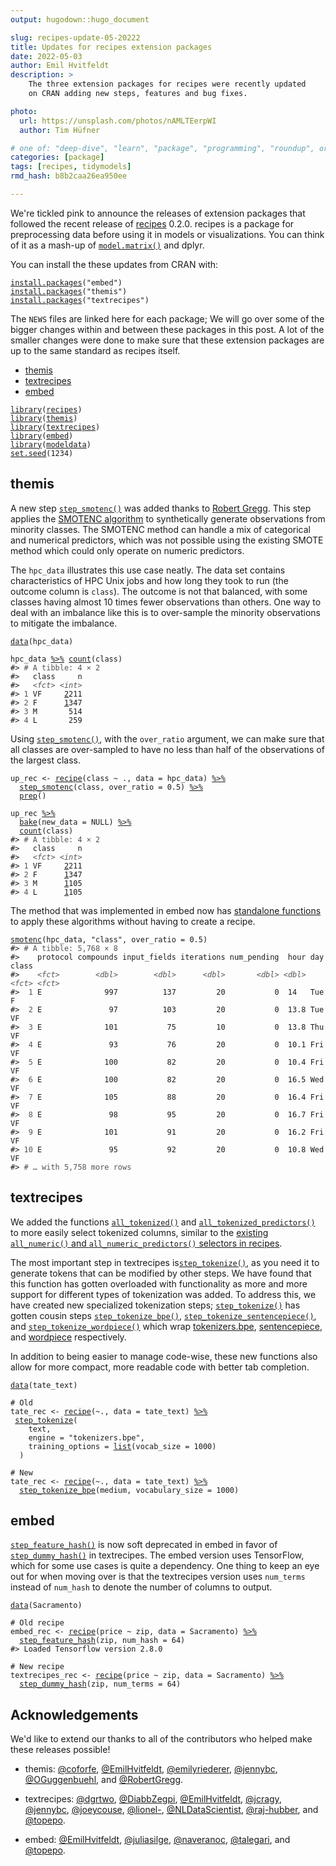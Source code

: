 ```yaml
---
output: hugodown::hugo_document

slug: recipes-update-05-20222
title: Updates for recipes extension packages
date: 2022-05-03
author: Emil Hvitfeldt
description: >
    The three extension packages for recipes were recently updated 
    on CRAN adding new steps, features and bug fixes.

photo:
  url: https://unsplash.com/photos/nAMLTEerpWI
  author: Tim Hüfner

# one of: "deep-dive", "learn", "package", "programming", "roundup", or "other"
categories: [package] 
tags: [recipes, tidymodels]
rmd_hash: b8b2caa26ea950ee

---
```


<!--
TODO:
* [x] Look over / edit the post's title in the yaml
* [x] Edit (or delete) the description; note this appears in the Twitter card
* [x] Pick category and tags (see existing with [`hugodown::tidy_show_meta()`](https://rdrr.io/pkg/hugodown/man/use_tidy_post.html))
* [x] Find photo & update yaml metadata
* [x] Create `thumbnail-sq.jpg`; height and width should be equal
* [x] Create `thumbnail-wd.jpg`; width should be >5x height
* [x] [`hugodown::use_tidy_thumbnails()`](https://rdrr.io/pkg/hugodown/man/use_tidy_post.html)
* [x] Add intro sentence, e.g. the standard tagline for the package
* [x] [`usethis::use_tidy_thanks()`](https://usethis.r-lib.org/reference/use_tidy_thanks.html)
-->

We're tickled pink to announce the releases of extension packages that followed the recent release of [recipes](https://recipes.tidymodels.org/) 0.2.0. recipes is a package for preprocessing data before using it in models or visualizations. You can think of it as a mash-up of [`model.matrix()`](https://rdrr.io/r/stats/model.matrix.html) and dplyr.

You can install the these updates from CRAN with:

<div class="highlight">

<pre class='chroma'><code class='language-r' data-lang='r'><span class='nf'><a href='https://rdrr.io/r/utils/install.packages.html'>install.packages</a></span><span class='o'>(</span><span class='s'>"embed"</span><span class='o'>)</span>
<span class='nf'><a href='https://rdrr.io/r/utils/install.packages.html'>install.packages</a></span><span class='o'>(</span><span class='s'>"themis"</span><span class='o'>)</span>
<span class='nf'><a href='https://rdrr.io/r/utils/install.packages.html'>install.packages</a></span><span class='o'>(</span><span class='s'>"textrecipes"</span><span class='o'>)</span></code></pre>

</div>

The `NEWS` files are linked here for each package; We will go over some of the bigger changes within and between these packages in this post. A lot of the smaller changes were done to make sure that these extension packages are up to the same standard as recipes itself.

-   [themis](https://themis.tidymodels.org/news/index.html#themis-020)
-   [textrecipes](https://textrecipes.tidymodels.org/news/index.html#textrecipes-051)
-   [embed](https://embed.tidymodels.org/news/index.html#embed-020)

<div class="highlight">

<pre class='chroma'><code class='language-r' data-lang='r'><span class='kr'><a href='https://rdrr.io/r/base/library.html'>library</a></span><span class='o'>(</span><span class='nv'><a href='https://github.com/tidymodels/recipes'>recipes</a></span><span class='o'>)</span>
<span class='kr'><a href='https://rdrr.io/r/base/library.html'>library</a></span><span class='o'>(</span><span class='nv'><a href='https://github.com/tidymodels/themis'>themis</a></span><span class='o'>)</span>
<span class='kr'><a href='https://rdrr.io/r/base/library.html'>library</a></span><span class='o'>(</span><span class='nv'><a href='https://github.com/tidymodels/textrecipes'>textrecipes</a></span><span class='o'>)</span>
<span class='kr'><a href='https://rdrr.io/r/base/library.html'>library</a></span><span class='o'>(</span><span class='nv'><a href='https://embed.tidymodels.org'>embed</a></span><span class='o'>)</span>
<span class='kr'><a href='https://rdrr.io/r/base/library.html'>library</a></span><span class='o'>(</span><span class='nv'><a href='https://modeldata.tidymodels.org'>modeldata</a></span><span class='o'>)</span>
<span class='nf'><a href='https://rdrr.io/r/base/Random.html'>set.seed</a></span><span class='o'>(</span><span class='m'>1234</span><span class='o'>)</span></code></pre>

</div>

## themis

A new step [`step_smotenc()`](https://themis.tidymodels.org/reference/step_smotenc.html) was added thanks to [Robert Gregg](https://github.com/RobertGregg). This step applies the [SMOTENC algorithm](https://scholar.google.com/scholar?hl=en&as_sdt=0%2C7&q=SMOTENC+&btnG=) to synthetically generate observations from minority classes. The SMOTENC method can handle a mix of categorical and numerical predictors, which was not possible using the existing SMOTE method which could only operate on numeric predictors.

The `hpc_data` illustrates this use case neatly. The data set contains characteristics of HPC Unix jobs and how long they took to run (the outcome column is `class`). The outcome is not that balanced, with some classes having almost 10 times fewer observations than others. One way to deal with an imbalance like this is to over-sample the minority observations to mitigate the imbalance.

<div class="highlight">

<pre class='chroma'><code class='language-r' data-lang='r'><span class='nf'><a href='https://rdrr.io/r/utils/data.html'>data</a></span><span class='o'>(</span><span class='nv'>hpc_data</span><span class='o'>)</span>

<span class='nv'>hpc_data</span> <span class='o'><a href='https://magrittr.tidyverse.org/reference/pipe.html'>%&gt;%</a></span> <span class='nf'><a href='https://dplyr.tidyverse.org/reference/count.html'>count</a></span><span class='o'>(</span><span class='nv'>class</span><span class='o'>)</span>
<span class='c'>#&gt; <span style='color: #555555;'># A tibble: 4 × 2</span></span>
<span class='c'>#&gt;   class     n</span>
<span class='c'>#&gt;   <span style='color: #555555; font-style: italic;'>&lt;fct&gt;</span> <span style='color: #555555; font-style: italic;'>&lt;int&gt;</span></span>
<span class='c'>#&gt; <span style='color: #555555;'>1</span> VF     <span style='text-decoration: underline;'>2</span>211</span>
<span class='c'>#&gt; <span style='color: #555555;'>2</span> F      <span style='text-decoration: underline;'>1</span>347</span>
<span class='c'>#&gt; <span style='color: #555555;'>3</span> M       514</span>
<span class='c'>#&gt; <span style='color: #555555;'>4</span> L       259</span></code></pre>

</div>

Using [`step_smotenc()`](https://themis.tidymodels.org/reference/step_smotenc.html), with the `over_ratio` argument, we can make sure that all classes are over-sampled to have no less than half of the observations of the largest class.

<div class="highlight">

<pre class='chroma'><code class='language-r' data-lang='r'><span class='nv'>up_rec</span> <span class='o'>&lt;-</span> <span class='nf'><a href='https://recipes.tidymodels.org/reference/recipe.html'>recipe</a></span><span class='o'>(</span><span class='nv'>class</span> <span class='o'>~</span> <span class='nv'>.</span>, data <span class='o'>=</span> <span class='nv'>hpc_data</span><span class='o'>)</span> <span class='o'><a href='https://magrittr.tidyverse.org/reference/pipe.html'>%&gt;%</a></span>
  <span class='nf'><a href='https://themis.tidymodels.org/reference/step_smotenc.html'>step_smotenc</a></span><span class='o'>(</span><span class='nv'>class</span>, over_ratio <span class='o'>=</span> <span class='m'>0.5</span><span class='o'>)</span> <span class='o'><a href='https://magrittr.tidyverse.org/reference/pipe.html'>%&gt;%</a></span>
  <span class='nf'><a href='https://recipes.tidymodels.org/reference/prep.html'>prep</a></span><span class='o'>(</span><span class='o'>)</span>

<span class='nv'>up_rec</span> <span class='o'><a href='https://magrittr.tidyverse.org/reference/pipe.html'>%&gt;%</a></span>
  <span class='nf'><a href='https://recipes.tidymodels.org/reference/bake.html'>bake</a></span><span class='o'>(</span>new_data <span class='o'>=</span> <span class='kc'>NULL</span><span class='o'>)</span> <span class='o'><a href='https://magrittr.tidyverse.org/reference/pipe.html'>%&gt;%</a></span>
  <span class='nf'><a href='https://dplyr.tidyverse.org/reference/count.html'>count</a></span><span class='o'>(</span><span class='nv'>class</span><span class='o'>)</span>
<span class='c'>#&gt; <span style='color: #555555;'># A tibble: 4 × 2</span></span>
<span class='c'>#&gt;   class     n</span>
<span class='c'>#&gt;   <span style='color: #555555; font-style: italic;'>&lt;fct&gt;</span> <span style='color: #555555; font-style: italic;'>&lt;int&gt;</span></span>
<span class='c'>#&gt; <span style='color: #555555;'>1</span> VF     <span style='text-decoration: underline;'>2</span>211</span>
<span class='c'>#&gt; <span style='color: #555555;'>2</span> F      <span style='text-decoration: underline;'>1</span>347</span>
<span class='c'>#&gt; <span style='color: #555555;'>3</span> M      <span style='text-decoration: underline;'>1</span>105</span>
<span class='c'>#&gt; <span style='color: #555555;'>4</span> L      <span style='text-decoration: underline;'>1</span>105</span></code></pre>

</div>

The method that was implemented in embed now has [standalone functions](https://themis.tidymodels.org/reference/index.html#methods) to apply these algorithms without having to create a recipe.

<div class="highlight">

<pre class='chroma'><code class='language-r' data-lang='r'><span class='nf'><a href='https://themis.tidymodels.org/reference/smotenc.html'>smotenc</a></span><span class='o'>(</span><span class='nv'>hpc_data</span>, <span class='s'>"class"</span>, over_ratio <span class='o'>=</span> <span class='m'>0.5</span><span class='o'>)</span>
<span class='c'>#&gt; <span style='color: #555555;'># A tibble: 5,768 × 8</span></span>
<span class='c'>#&gt;    protocol compounds input_fields iterations num_pending  hour day   class</span>
<span class='c'>#&gt;    <span style='color: #555555; font-style: italic;'>&lt;fct&gt;</span>        <span style='color: #555555; font-style: italic;'>&lt;dbl&gt;</span>        <span style='color: #555555; font-style: italic;'>&lt;dbl&gt;</span>      <span style='color: #555555; font-style: italic;'>&lt;dbl&gt;</span>       <span style='color: #555555; font-style: italic;'>&lt;dbl&gt;</span> <span style='color: #555555; font-style: italic;'>&lt;dbl&gt;</span> <span style='color: #555555; font-style: italic;'>&lt;fct&gt;</span> <span style='color: #555555; font-style: italic;'>&lt;fct&gt;</span></span>
<span class='c'>#&gt; <span style='color: #555555;'> 1</span> E              997          137         20           0  14   Tue   F    </span>
<span class='c'>#&gt; <span style='color: #555555;'> 2</span> E               97          103         20           0  13.8 Tue   VF   </span>
<span class='c'>#&gt; <span style='color: #555555;'> 3</span> E              101           75         10           0  13.8 Thu   VF   </span>
<span class='c'>#&gt; <span style='color: #555555;'> 4</span> E               93           76         20           0  10.1 Fri   VF   </span>
<span class='c'>#&gt; <span style='color: #555555;'> 5</span> E              100           82         20           0  10.4 Fri   VF   </span>
<span class='c'>#&gt; <span style='color: #555555;'> 6</span> E              100           82         20           0  16.5 Wed   VF   </span>
<span class='c'>#&gt; <span style='color: #555555;'> 7</span> E              105           88         20           0  16.4 Fri   VF   </span>
<span class='c'>#&gt; <span style='color: #555555;'> 8</span> E               98           95         20           0  16.7 Fri   VF   </span>
<span class='c'>#&gt; <span style='color: #555555;'> 9</span> E              101           91         20           0  16.2 Fri   VF   </span>
<span class='c'>#&gt; <span style='color: #555555;'>10</span> E               95           92         20           0  10.8 Wed   VF   </span>
<span class='c'>#&gt; <span style='color: #555555;'># … with 5,758 more rows</span></span></code></pre>

</div>

## textrecipes

We added the functions [`all_tokenized()`](https://textrecipes.tidymodels.org/reference/all_tokenized.html) and [`all_tokenized_predictors()`](https://textrecipes.tidymodels.org/reference/all_tokenized.html) to more easily select tokenized columns, similar to the [existing `all_numeric()` and `all_numeric_predictors()` selectors in recipes](https://recipes.tidymodels.org/reference/has_role.html).

The most important step in textrecipes is[`step_tokenize()`](https://textrecipes.tidymodels.org/reference/step_tokenize.html), as you need it to generate tokens that can be modified by other steps. We have found that this function has gotten overloaded with functionality as more and more support for different types of tokenization was added. To address this, we have created new specialized tokenization steps; [`step_tokenize()`](https://textrecipes.tidymodels.org/reference/step_tokenize.html) has gotten cousin steps [`step_tokenize_bpe()`](https://textrecipes.tidymodels.org/reference/step_tokenize_bpe.html), [`step_tokenize_sentencepiece()`](https://textrecipes.tidymodels.org/reference/step_tokenize_sentencepiece.html), and [`step_tokenize_wordpiece()`](https://textrecipes.tidymodels.org/reference/step_tokenize_wordpiece.html) which wrap [tokenizers.bpe](https://CRAN.R-project.org/package=tokenizers.bpe), [sentencepiece](https://CRAN.R-project.org/package=sentencepiece), and [wordpiece](https://CRAN.R-project.org/package=wordpiece) respectively.

In addition to being easier to manage code-wise, these new functions also allow for more compact, more readable code with better tab completion.

<div class="highlight">

<pre class='chroma'><code class='language-r' data-lang='r'><span class='nf'><a href='https://rdrr.io/r/utils/data.html'>data</a></span><span class='o'>(</span><span class='nv'>tate_text</span><span class='o'>)</span>

<span class='c'># Old</span>
<span class='nv'>tate_rec</span> <span class='o'>&lt;-</span> <span class='nf'><a href='https://recipes.tidymodels.org/reference/recipe.html'>recipe</a></span><span class='o'>(</span><span class='o'>~</span><span class='nv'>.</span>, data <span class='o'>=</span> <span class='nv'>tate_text</span><span class='o'>)</span> <span class='o'><a href='https://magrittr.tidyverse.org/reference/pipe.html'>%&gt;%</a></span>
 <span class='nf'><a href='https://textrecipes.tidymodels.org/reference/step_tokenize.html'>step_tokenize</a></span><span class='o'>(</span>
    <span class='nv'>text</span>,
    engine <span class='o'>=</span> <span class='s'>"tokenizers.bpe"</span>,
    training_options <span class='o'>=</span> <span class='nf'><a href='https://rdrr.io/r/base/list.html'>list</a></span><span class='o'>(</span>vocab_size <span class='o'>=</span> <span class='m'>1000</span><span class='o'>)</span>
  <span class='o'>)</span>

<span class='c'># New</span>
<span class='nv'>tate_rec</span> <span class='o'>&lt;-</span> <span class='nf'><a href='https://recipes.tidymodels.org/reference/recipe.html'>recipe</a></span><span class='o'>(</span><span class='o'>~</span><span class='nv'>.</span>, data <span class='o'>=</span> <span class='nv'>tate_text</span><span class='o'>)</span> <span class='o'><a href='https://magrittr.tidyverse.org/reference/pipe.html'>%&gt;%</a></span>
  <span class='nf'><a href='https://textrecipes.tidymodels.org/reference/step_tokenize_bpe.html'>step_tokenize_bpe</a></span><span class='o'>(</span><span class='nv'>medium</span>, vocabulary_size <span class='o'>=</span> <span class='m'>1000</span><span class='o'>)</span></code></pre>

</div>

## embed

[`step_feature_hash()`](https://embed.tidymodels.org/reference/step_feature_hash.html) is now soft deprecated in embed in favor of [`step_dummy_hash()`](https://textrecipes.tidymodels.org/reference/step_dummy_hash.html) in textrecipes. The embed version uses TensorFlow, which for some use cases is quite a dependency. One thing to keep an eye out for when moving over is that the textrecipes version uses `num_terms` instead of `num_hash` to denote the number of columns to output.

<div class="highlight">

<pre class='chroma'><code class='language-r' data-lang='r'><span class='nf'><a href='https://rdrr.io/r/utils/data.html'>data</a></span><span class='o'>(</span><span class='nv'>Sacramento</span><span class='o'>)</span>

<span class='c'># Old recipe</span>
<span class='nv'>embed_rec</span> <span class='o'>&lt;-</span> <span class='nf'><a href='https://recipes.tidymodels.org/reference/recipe.html'>recipe</a></span><span class='o'>(</span><span class='nv'>price</span> <span class='o'>~</span> <span class='nv'>zip</span>, data <span class='o'>=</span> <span class='nv'>Sacramento</span><span class='o'>)</span> <span class='o'><a href='https://magrittr.tidyverse.org/reference/pipe.html'>%&gt;%</a></span>
  <span class='nf'><a href='https://embed.tidymodels.org/reference/step_feature_hash.html'>step_feature_hash</a></span><span class='o'>(</span><span class='nv'>zip</span>, num_hash <span class='o'>=</span> <span class='m'>64</span><span class='o'>)</span>
<span class='c'>#&gt; Loaded Tensorflow version 2.8.0</span>

<span class='c'># New recipe</span>
<span class='nv'>textrecipes_rec</span> <span class='o'>&lt;-</span> <span class='nf'><a href='https://recipes.tidymodels.org/reference/recipe.html'>recipe</a></span><span class='o'>(</span><span class='nv'>price</span> <span class='o'>~</span> <span class='nv'>zip</span>, data <span class='o'>=</span> <span class='nv'>Sacramento</span><span class='o'>)</span> <span class='o'><a href='https://magrittr.tidyverse.org/reference/pipe.html'>%&gt;%</a></span>
  <span class='nf'><a href='https://textrecipes.tidymodels.org/reference/step_dummy_hash.html'>step_dummy_hash</a></span><span class='o'>(</span><span class='nv'>zip</span>, num_terms <span class='o'>=</span> <span class='m'>64</span><span class='o'>)</span></code></pre>

</div>

## Acknowledgements

We'd like to extend our thanks to all of the contributors who helped make these releases possible!

-   themis: [@coforfe](https://github.com/coforfe), [@EmilHvitfeldt](https://github.com/EmilHvitfeldt), [@emilyriederer](https://github.com/emilyriederer), [@jennybc](https://github.com/jennybc), [@OGuggenbuehl](https://github.com/OGuggenbuehl), and [@RobertGregg](https://github.com/RobertGregg).

-   textrecipes: [@dgrtwo](https://github.com/dgrtwo), [@DiabbZegpi](https://github.com/DiabbZegpi), [@EmilHvitfeldt](https://github.com/EmilHvitfeldt), [@jcragy](https://github.com/jcragy), [@jennybc](https://github.com/jennybc), [@joeycouse](https://github.com/joeycouse), [@lionel-](https://github.com/lionel-), [@NLDataScientist](https://github.com/NLDataScientist), [@raj-hubber](https://github.com/raj-hubber), and [@topepo](https://github.com/topepo).

-   embed: [@EmilHvitfeldt](https://github.com/EmilHvitfeldt), [@juliasilge](https://github.com/juliasilge), [@naveranoc](https://github.com/naveranoc), [@talegari](https://github.com/talegari), and [@topepo](https://github.com/topepo).

